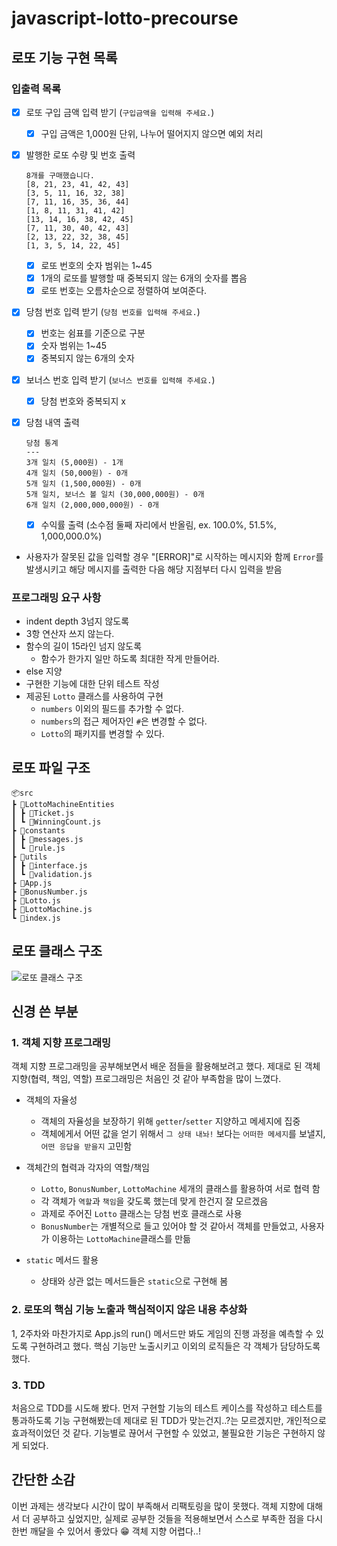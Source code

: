 # javascript-lotto-precourse

## 로또 기능 구현 목록

### 입출력 목록

- [x] 로또 구입 금액 입력 받기 (`구입금액을 입력해 주세요.`)
  - [x] 구입 금액은 1,000원 단위, 나누어 떨어지지 않으면 예외 처리
- [x] 발행한 로또 수량 및 번호 출력
  ```
  8개를 구매했습니다.
  [8, 21, 23, 41, 42, 43]
  [3, 5, 11, 16, 32, 38]
  [7, 11, 16, 35, 36, 44]
  [1, 8, 11, 31, 41, 42]
  [13, 14, 16, 38, 42, 45]
  [7, 11, 30, 40, 42, 43]
  [2, 13, 22, 32, 38, 45]
  [1, 3, 5, 14, 22, 45]
  ```
  - [x] 로또 번호의 숫자 범위는 1~45
  - [x] 1개의 로또를 발행할 때 중복되지 않는 6개의 숫자를 뽑음
  - [x] 로또 번호는 오름차순으로 정렬하여 보여준다.
- [x] 당첨 번호 입력 받기 (`당첨 번호를 입력해 주세요.`)
  - [x] 번호는 쉼표를 기준으로 구분
  - [x] 숫자 범위는 1~45
  - [x] 중복되지 않는 6개의 숫자
- [x] 보너스 번호 입력 받기 (`보너스 번호를 입력해 주세요.`)
  - [x] 당첨 번호와 중복되지 x
- [x] 당첨 내역 출력

  ```
  당첨 통계
  ---
  3개 일치 (5,000원) - 1개
  4개 일치 (50,000원) - 0개
  5개 일치 (1,500,000원) - 0개
  5개 일치, 보너스 볼 일치 (30,000,000원) - 0개
  6개 일치 (2,000,000,000원) - 0개
  ```

  - [x] 수익률 출력 (소수점 둘째 자리에서 반올림, ex. 100.0%, 51.5%, 1,000,000.0%)

- 사용자가 잘못된 값을 입력할 경우 "[ERROR]"로 시작하는 메시지와 함께 `Error`를 발생시키고 해당 메시지를 출력한 다음 해당 지점부터 다시 입력을 받음

### 프로그래밍 요구 사항

- indent depth 3넘지 않도록
- 3항 연산자 쓰지 않는다.
- 함수의 길이 15라인 넘지 않도록
  - 함수가 한가지 일만 하도록 최대한 작게 만들어라.
- else 지양
- 구현한 기능에 대한 단위 테스트 작성
- 제공된 `Lotto` 클래스를 사용하여 구현
  - `numbers` 이외의 필드를 추가할 수 없다.
  - `numbers`의 접근 제어자인 `#`은 변경할 수 없다.
  - `Lotto`의 패키지를 변경할 수 있다.

## 로또 파일 구조

```
📦src
┣ 📂LottoMachineEntities
┃ ┣ 📜Ticket.js
┃ ┗ 📜WinningCount.js
┣ 📂constants
┃ ┣ 📜messages.js
┃ ┗ 📜rule.js
┣ 📂utils
┃ ┣ 📜interface.js
┃ ┗ 📜validation.js
┣ 📜App.js
┣ 📜BonusNumber.js
┣ 📜Lotto.js
┣ 📜LottoMachine.js
┗ 📜index.js
```

## 로또 클래스 구조

![로또 클래스 구조](image.png)

## 신경 쓴 부분

### 1. 객체 지향 프로그래밍

객체 지향 프로그래밍을 공부해보면서 배운 점들을 활용해보려고 했다. 제대로 된 객체 지향(협력, 책임, 역할) 프로그래밍은 처음인 것 같아 부족함을 많이 느꼈다.

- 객체의 자율성

  - 객체의 자율성을 보장하기 위해 `getter`/`setter` 지양하고 메세지에 집중
  - 객체에게서 어떤 값을 얻기 위해서 `그 상태 내놔!` 보다는 `어떠한 메세지`를 보낼지, `어떤 응답을 받을지` 고민함

- 객체간의 협력과 각자의 역할/책임

  - `Lotto`, `BonusNumber`, `LottoMachine` 세개의 클래스를 활용하여 서로 협력 함
  - 각 객체가 `역할`과 `책임`을 갖도록 했는데 맞게 한건지 잘 모르겠음
  - 과제로 주어진 `Lotto` 클래스는 당첨 번호 클래스로 사용
  - `BonusNumber`는 개별적으로 들고 있어야 할 것 같아서 객체를 만들었고, 사용자가 이용하는 `LottoMachine`클래스를 만듦

- `static` 메서드 활용
  - 상태와 상관 없는 메서드들은 `static`으로 구현해 봄

### 2. 로또의 핵심 기능 노출과 핵심적이지 않은 내용 추상화

1, 2주차와 마찬가지로 App.js의 run() 메서드만 봐도 게임의 진행 과정을 예측할 수 있도록 구현하려고 했다. 핵심 기능만 노출시키고 이외의 로직들은 각 객체가 담당하도록 했다.

### 3. TDD

처음으로 TDD를 시도해 봤다. 먼저 구현할 기능의 테스트 케이스를 작성하고 테스트를 통과하도록 기능 구현해봤는데 제대로 된 TDD가 맞는건지..?는 모르겠지만, 개인적으로 효과적이었던 것 같다. 기능별로 끊어서 구현할 수 있었고, 불필요한 기능은 구현하지 않게 되었다.

## 간단한 소감

이번 과제는 생각보다 시간이 많이 부족해서 리팩토링을 많이 못했다. 객체 지향에 대해서 더 공부하고 싶었지만, 실제로 공부한 것들을 적용해보면서 스스로 부족한 점을 다시 한번 깨달을 수 있어서 좋았다 😁 객체 지향 어렵다..!
